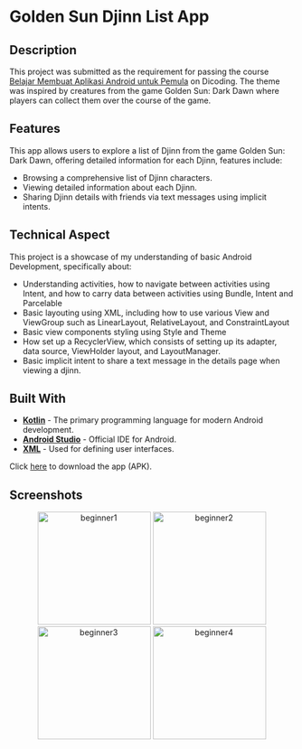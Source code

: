 # Golden Sun Djinn List App

## Description
This project was submitted as the requirement for passing the course [Belajar Membuat Aplikasi Android untuk Pemula](https://www.dicoding.com/academies/51-belajar-membuat-aplikasi-android-untuk-pemula) on Dicoding. The theme was inspired by creatures from the game Golden Sun: Dark Dawn where players can collect them over the course of the game.

## Features
This app allows users to explore a list of Djinn from the game Golden Sun: Dark Dawn, offering detailed information for each Djinn, features include:
- Browsing a comprehensive list of Djinn characters.
- Viewing detailed information about each Djinn.
- Sharing Djinn details with friends via text messages using implicit intents.

## Technical Aspect
This project is a showcase of my understanding of basic Android Development, specifically about:
- Understanding activities, how to navigate between activities using Intent, and how to carry data between activities using Bundle, Intent and Parcelable
- Basic layouting using XML, including how to use various View and ViewGroup such as LinearLayout, RelativeLayout, and ConstraintLayout
- Basic view components styling using Style and Theme
- How set up a RecyclerView, which consists of setting up its adapter, data source, ViewHolder layout, and LayoutManager.
- Basic implicit intent to share a text message in the details page when viewing a djinn.

## Built With
- **[Kotlin](https://kotlinlang.org/)** - The primary programming language for modern Android development.
- **[Android Studio](https://developer.android.com/studio)** - Official IDE for Android.
- **[XML](https://developer.android.com/guide/topics/ui/declaring-layout)** - Used for defining user interfaces.

Click [here](https://drive.google.com/file/d/1mXDd7_-nHlgj_LsXrvktOVeSvBVvahlI/view?usp=sharing) to download the app (APK).

## Screenshots
<p align="center">
  <img src="https://github.com/user-attachments/assets/2b8f2314-3f08-48cc-9afa-76c15521ec2c" alt="beginner1" width="200"/>
  <img src="https://github.com/user-attachments/assets/4f692134-fbb6-4785-aa2a-e4fe6435169e" alt="beginner2" width="200"/>
  <img src="https://github.com/user-attachments/assets/687b9572-aaaa-4c7a-b8bc-9f7b0d648a09" alt="beginner3" width="200"/>
  <img src="https://github.com/user-attachments/assets/c283b371-3686-4786-aa8b-6431e8ac9746" alt="beginner4" width="200"/>
</p>
